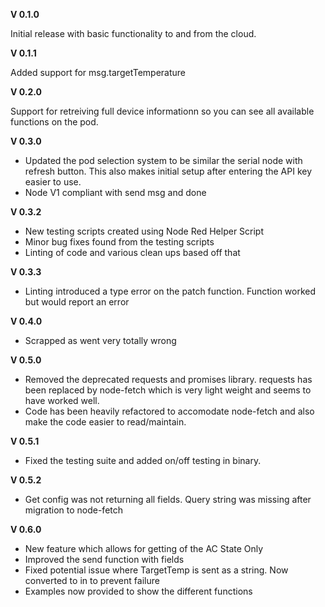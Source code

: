 **V 0.1.0**

Initial release with basic functionality to and from the cloud.

**V 0.1.1**

Added support for msg.targetTemperature

**V 0.2.0**

Support for retreiving full device informationn so you can see all available functions on the pod.  

**V 0.3.0**

- Updated the pod selection system to be similar the serial node with refresh button.  This also makes initial setup after entering the API key easier to use.
- Node V1 compliant with send msg and done

**V 0.3.2**
- New testing scripts created using Node Red Helper Script
- Minor bug fixes found from the testing scripts
- Linting of code and various clean ups based off that

**V 0.3.3**
- Linting introduced a type error on the patch function.  Function worked but would report an error

**V 0.4.0**
- Scrapped as went very totally wrong
  
**V 0.5.0**
- Removed the deprecated requests and promises library.  requests has been replaced by node-fetch which is very light weight and seems to have worked well.
- Code has been heavily refactored to accomodate node-fetch and also make the code easier to read/maintain.  

**V 0.5.1**
- Fixed the testing suite and added on/off testing in binary.

**V 0.5.2**
- Get config was not returning all fields.  Query string was missing after migration to node-fetch

**V 0.6.0**
- New feature which allows for getting of the AC State Only 
- Improved the send function with fields 
- Fixed potential issue where TargetTemp is sent as a string.  Now converted to in to prevent failure
- Examples now provided to show the different functions